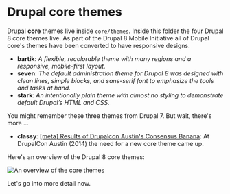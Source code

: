 # Drupal core themes

Drupal **core** themes live inside `core/themes`. Inside this folder the four Drupal 8 core themes live. As part of the Drupal 8 Mobile Initiative all of Drupal core's themes have been converted to have responsive designs.

- **bartik**: *A flexible, recolorable theme with many regions and a responsive, mobile-first layout.*
- **seven**: *The default administration theme for Drupal 8 was designed with clean lines, simple blocks, and sans-serif font to emphasize the tools and tasks at hand.*
- **stark**: *An intentionally plain theme with almost no styling to demonstrate default Drupal’s HTML and CSS.*

You might remember these three themes from Drupal 7. But wait, there's more ...

- **classy**: [[meta] Results of Drupalcon Austin's Consensus Banana](https://www.drupal.org/node/2289511): At DrupalCon Austin (2014) the need for a new core theme came up.

Here's an overview of the Drupal 8 core themes:

![An overview of the core themes](https://raw.githubusercontent.com/sqndr/d8-theming-guide/master/img/theme-overview.png)

Let's go into more detail now.
